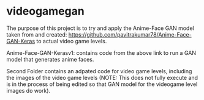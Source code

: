 # videogamegan
The purpose of this project is to try and apply the Anime-Face GAN model taken from and created: https://github.com/pavitrakumar78/Anime-Face-GAN-Keras to actual video game levels. 


Anime-Face-GAN-Kerasv1: contains code from the above link to run a GAN model that generates anime faces. 


Second Folder contains an adpated code for video game levels, including the images of the video game levels (NOTE: This does not fully execute and is in the process of being edited so that GAN model for the videogame level images do work). 
